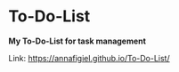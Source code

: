 # To-Do-List

**My To-Do-List for task management**

Link: https://annafigiel.github.io/To-Do-List/
